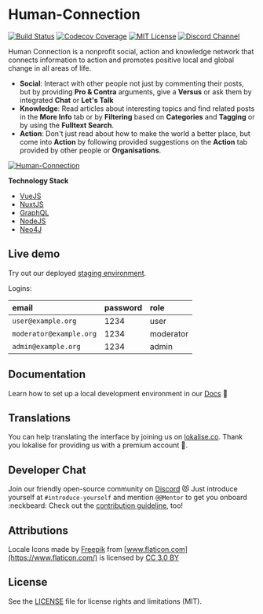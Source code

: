 # Human-Connection

[![Build Status](https://travis-ci.com/Human-Connection/Human-Connection.svg?branch=master)](https://travis-ci.com/Human-Connection/Human-Connection)
[![Codecov Coverage](https://img.shields.io/codecov/c/github/Human-Connection/Human-Connection/master.svg?style=flat-square)](https://codecov.io/gh/Human-Connection/Human-Connection/)
[![MIT License](https://img.shields.io/badge/license-MIT-green.svg)](https://github.com/Human-Connection/Nitro-Backend/blob/backend/LICENSE.md)
[![Discord Channel](https://img.shields.io/discord/489522408076738561.svg)](https://discordapp.com/invite/DFSjPaX)

Human Connection is a nonprofit social, action and knowledge network that connects information to action and promotes positive local and global change in all areas of life.

* **Social**: Interact with other people not just by commenting their posts, but by providing **Pro & Contra** arguments, give a **Versus** or ask them by integrated **Chat** or **Let's Talk**
* **Knowledge**: Read articles about interesting topics and find related posts in the **More Info** tab or by **Filtering** based on **Categories** and **Tagging** or by using the **Fulltext Search**.
* **Action**: Don't just read about how to make the world a better place, but come into **Action** by following provided suggestions on the **Action** tab provided by other people or **Organisations**.

 [![Human-Connection](.gitbook/assets/lets_get_together.png)](https://human-connection.org)

**Technology Stack**

* [VueJS](https://vuejs.org/)
* [NuxtJS](https://nuxtjs.org/)
* [GraphQL](https://graphql.org/)
* [NodeJS](https://nodejs.org/en/)
* [Neo4J](https://neo4j.com/)


## Live demo

Try out our deployed [staging environment](https://nitro-staging.human-connection.org/).

Logins:

| email | password | role |
| :--- | :--- | :--- |
| `user@example.org` | 1234 | user |
| `moderator@example.org` | 1234 | moderator |
| `admin@example.org` | 1234 | admin |

## Documentation

Learn how to set up a local development environment in our [Docs](https://docs.human-connection.org/human-connection/) :mag_right:

## Translations

You can help translating the interface by joining us on [lokalise.co](https://lokalise.co/public/556252725c18dd752dd546.13222042/).
Thank you lokalise for providing us with a premium account :raised_hands:.

## Developer Chat

Join our friendly open-source community on [Discord](https://discordapp.com/invite/DFSjPaX) :heart_eyes_cat:
Just introduce yourself at `#introduce-yourself` and mention `@@Mentor` to get you onboard :neckbeard:
Check out the [contribution guideline](./CONTRIBUTING.md), too!


## Attributions

Locale Icons made by [Freepik](http://www.freepik.com/) from [www.flaticon.com](https://www.flaticon.com/) is licensed by [CC 3.0 BY](http://creativecommons.org/licenses/by/3.0/)

## License
See the [LICENSE](LICENSE.md) file for license rights and limitations (MIT).
